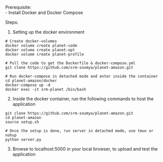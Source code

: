 Prerequisite:  
    - Install Docker and Docker Compose

Steps:

1. Setting up the docker environment
``` 
# Create docker-volumes
docker volume create planet-code
docker volume create planet-opt
docker volume create planet-profile

# Pull the code to get the Dockerfile & docker-compose.yml
git clone https://github.com/srm-soumya/planet-amazon.git

# Run docker-compose in detached mode and enter inside the container
cd planet-amazon/docker
docker-compose up -d
docker exec -it srm-planet /bin/bash
```

2. Inside the docker container, run the following commands to host the application
```
git clone https://github.com/srm-soumya/planet-amazon.git
cd planet-amazon
source setup.sh

# Once the setup is done, run server in detached mode, use tmux or nohup
python server.py
```

3. Browse to localhost:5000 in your local browser, to upload and test the application